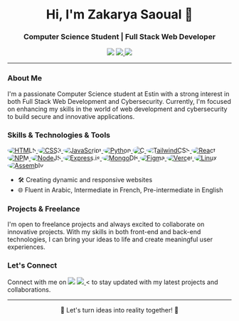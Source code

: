 <h1 align="center">Hi, I'm Zakarya Saoual 👋</h1>
<h3 align="center">Computer Science Student | Full Stack Web Developer</h3>

<p align="center">
  <a href="https://www.linkedin.com/in/zakaria-saoual/"><img src="https://img.shields.io/badge/-LinkedIn-blue?style=flat-square&logo=Linkedin&logoColor=white&link=https://www.linkedin.com/in/zakaria-saoual/"></a> <a href="mailto:zakaryasaoual@gmail.com"> <img src="https://img.shields.io/badge/-Email-red?style=flat-square&logo=gmail&logoColor=white"> </a> <a href="https://www.instagram.com/zakarya_tech/"> <img src="https://img.shields.io/badge/-Instagram-pink?style=flat-square&logo=instagram&logoColor=white" /> </a>
</p>

---

### About Me

I'm a passionate Computer Science student at Estin with a strong interest in both Full Stack Web Development and Cybersecurity. Currently, I'm focused on enhancing my skills in the world of web development and cybersecurity to build secure and innovative applications.

### Skills & Technologies & Tools
<a href="https://www.w3.org/html/" target="_blank">
  <img src="https://img.shields.io/badge/html5-%23E34F26.svg?style=for-the-badge&logo=html5&logoColor=white" alt="HTML5" style="border-radius: 50%;" />
</a>
<a href="https://www.w3.org/Style/CSS/" target="_blank">
  <img src="https://img.shields.io/badge/css3-%231572B6.svg?style=for-the-badge&logo=css3&logoColor=white" alt="CSS3" style="border-radius: 50%;" />
</a>
<a href="https://developer.mozilla.org/en-US/docs/Web/JavaScript" target="_blank">
  <img src="https://img.shields.io/badge/javascript-%23323330.svg?style=for-the-badge&logo=javascript&logoColor=%23F7DF1E" alt="JavaScript" style="border-radius: 50%;" />
</a>
<a href="https://www.python.org/" target="_blank">
  <img src="https://img.shields.io/badge/python-3670A0?style=for-the-badge&logo=python&logoColor=ffdd54" alt="Python" style="border-radius: 50%;" />
</a>
<a href="https://en.wikipedia.org/wiki/C_(programming_language)" target="_blank">
  <img src="https://img.shields.io/badge/c-%2300599C.svg?style=for-the-badge&logo=c&logoColor=white" alt="C" style="border-radius: 50%;" />
</a>
<a href="https://tailwindcss.com/" target="_blank">
  <img src="https://img.shields.io/badge/tailwindcss-%2338B2AC.svg?style=for-the-badge&logo=tailwind-css&logoColor=white" alt="TailwindCSS" style="border-radius: 50%;" />
</a>
<a href="https://reactjs.org/" target="_blank">
  <img src="https://img.shields.io/badge/react-%2320232a.svg?style=for-the-badge&logo=react&logoColor=%2361DAFB" alt="React" style="border-radius: 50%;" />
</a>
<a href="https://www.npmjs.com/" target="_blank">
  <img src="https://img.shields.io/badge/NPM-%23000000.svg?style=for-the-badge&logo=npm&logoColor=white" alt="NPM" style="border-radius: 50%;" />
</a>
<a href="https://nodejs.org/" target="_blank">
  <img src="https://img.shields.io/badge/node.js-6DA55F?style=for-the-badge&logo=node.js&logoColor=white" alt="NodeJS" style="border-radius: 50%;" />
</a>
<a href="https://expressjs.com/" target="_blank">
  <img src="https://img.shields.io/badge/express.js-%23404d59.svg?style=for-the-badge&logo=express&logoColor=%2361DAFB" alt="Express.js" style="border-radius: 50%;" />
</a>
<a href="https://www.mongodb.com/" target="_blank">
  <img src="https://img.shields.io/badge/MongoDB-%234ea94b.svg?style=for-the-badge&logo=mongodb&logoColor=white" alt="MongoDB" style="border-radius: 50%;" />
</a>
<a href="https://www.figma.com/" target="_blank">
  <img src="https://img.shields.io/badge/figma-%23F24E1E.svg?style=for-the-badge&logo=figma&logoColor=white" alt="Figma" style="border-radius: 50%;" />
</a>
<a href="https://vercel.com" target="_blank">
  <img src="https://img.shields.io/badge/vercel-%23000000.svg?style=for-the-badge&logo=vercel&logoColor=white" alt="Vercel" style="border-radius: 50%;" />
</a>
<a href="https://www.linux.org/" target="_blank">
  <img src="https://img.shields.io/badge/linux-%23FCC624.svg?style=for-the-badge&logo=linux&logoColor=white" alt="Linux" style="border-radius: 50%;" />
</a>
<a href="https://en.wikipedia.org/wiki/Assembly_language" target="_blank">
  <img src="https://img.shields.io/badge/assembly-%23707070.svg?style=for-the-badge&logo=assembly&logoColor=white" alt="Assembly" style="border-radius: 50%;" />
</a>



- 🛠️ Creating dynamic and responsive websites
- 🌐 Fluent in Arabic, Intermediate in French, Pre-intermediate in English

### Projects & Freelance

I'm open to freelance projects and always excited to collaborate on innovative projects. With my skills in both front-end and back-end technologies, I can bring your ideas to life and create meaningful user experiences.

### Let's Connect

Connect with me on <a href="https://www.linkedin.com/in/zakaria-saoual/"><img src="https://img.shields.io/badge/-LinkedIn-blue?style=flat-square&logo=Linkedin&logoColor=white&link=https://www.linkedin.com/in/zakaria-saoual/"></a> <a href="mailto:zakaryasaoual@gmail.com"> <img src="https://img.shields.io/badge/-Email-red?style=flat-square&logo=gmail&logoColor=white"> </a> < to stay updated with my latest projects and collaborations.

---

<p align="center">
  🚀 Let's turn ideas into reality together! 🚀
</p>
